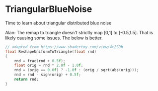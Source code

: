 # TriangularBlueNoise
Time to learn about triangular distributed blue noise

Alan: The remap to triangle doesn't strictly map [0,1] to [-0.5,1.5]. That is likely causing some issues. The below is better.
```cpp
// adapted from https://www.shadertoy.com/view/4t2SDh
float ReshapeUniformToTriangle(float rnd)
{
    rnd = frac(rnd + 0.5f);
    float orig = rnd * 2.0f - 1.0f;
    rnd = (orig == 0.0f) ? -1.0f : (orig / sqrt(abs(orig)));
    rnd = rnd - sign(orig) + 0.5f;
    return rnd;
}
```
